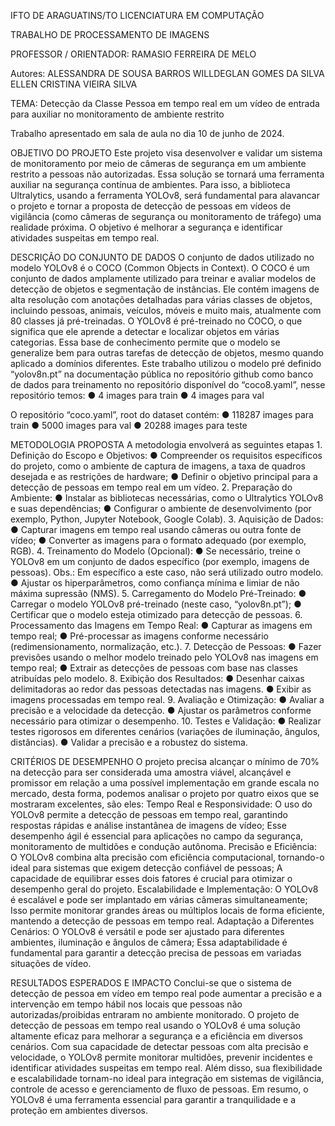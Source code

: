 IFTO DE ARAGUATINS/TO
LICENCIATURA EM COMPUTAÇÃO

TRABALHO DE PROCESSAMENTO DE IMAGENS

PROFESSOR / ORIENTADOR:
    RAMASIO FERREIRA DE MELO

Autores:
    ALESSANDRA DE SOUSA BARROS
    WILLDEGLAN GOMES DA SILVA
    ELLEN CRISTINA VIEIRA SILVA

TEMA:
    Detecção da Classe Pessoa em tempo real em um vídeo de
    entrada para auxiliar no monitoramento de ambiente restrito

Trabalho apresentado em sala de aula no dia 10 de junho de 2024.


OBJETIVO DO PROJETO
    Este projeto visa desenvolver e validar um sistema de monitoramento por
    meio de câmeras de segurança em um ambiente restrito a pessoas não autorizadas.
    Essa solução se tornará uma ferramenta auxiliar na segurança contínua de
    ambientes. Para isso, a biblioteca Ultralytics, usando a ferramenta YOLOv8, será
    fundamental para alavancar o projeto e tornar a proposta de detecção de pessoas
    em vídeos de vigilância (como câmeras de segurança ou monitoramento de tráfego)
    uma realidade próxima. O objetivo é melhorar a segurança e identificar atividades
    suspeitas em tempo real.


DESCRIÇÃO DO CONJUNTO DE DADOS
        O conjunto de dados utilizado no modelo YOLOv8 é o COCO (Common
    Objects in Context). O COCO é um conjunto de dados amplamente utilizado para
    treinar e avaliar modelos de detecção de objetos e segmentação de instâncias. Ele
    contém imagens de alta resolução com anotações detalhadas para várias classes
    de objetos, incluindo pessoas, animais, veículos, móveis e muito mais, atualmente
    com 80 classes já pré-treinadas.
        O YOLOv8 é pré-treinado no COCO, o que significa que ele aprende a
    detectar e localizar objetos em várias categorias. Essa base de conhecimento
    permite que o modelo se generalize bem para outras tarefas de detecção de
    objetos, mesmo quando aplicado a domínios diferentes.
    Este trabalho utilizou o modelo pré definido “yolov8n.pt” na documentação
    pública no repositório github como banco de dados para treinamento no repositório
    disponível do “coco8.yaml”, nesse repositório temos:
        ● 4 images para train
        ● 4 images para val

O repositório “coco.yaml”, root do dataset contém:
    ● 118287 images para train
    ● 5000 images para val
    ● 20288 images para teste

METODOLOGIA PROPOSTA
    A metodologia envolverá as seguintes etapas
        1. Definição do Escopo e Objetivos:
            ● Compreender os requisitos específicos do projeto, como o ambiente de
            captura de imagens, a taxa de quadros desejada e as restrições de
            hardware;
            ● Definir o objetivo principal para a detecção de pessoas em tempo real em
            um vídeo.
        2. Preparação do Ambiente:
            ● Instalar as bibliotecas necessárias, como o Ultralytics YOLOv8 e suas
            dependências;
            ● Configurar o ambiente de desenvolvimento (por exemplo, Python, Jupyter
            Notebook, Google Colab).
        3. Aquisição de Dados:
            ● Capturar imagens em tempo real usando câmeras ou outra fonte de
            vídeo;
            ● Converter as imagens para o formato adequado (por exemplo, RGB).
        4. Treinamento do Modelo (Opcional):
            ● Se necessário, treine o YOLOv8 em um conjunto de dados específico
            (por exemplo, imagens de pessoas). Obs.: Em específico a este caso,
            não será utilizado outro modelo.
            ● Ajustar os hiperparâmetros, como confiança mínima e limiar de não
            máxima supressão (NMS).
        5. Carregamento do Modelo Pré-Treinado:
            ● Carregar o modelo YOLOv8 pré-treinado (neste caso, “yolov8n.pt”);
            ● Certificar que o modelo esteja otimizado para detecção de pessoas.
        6. Processamento das Imagens em Tempo Real:
            ● Capturar as imagens em tempo real;
            ● Pré-processar as imagens conforme necessário (redimensionamento,
            normalização, etc.).
        7. Detecção de Pessoas:
            ● Fazer previsões usando o melhor modelo treinado pelo YOLOv8 nas
            imagens em tempo real;
            ● Extrair as detecções de pessoas com base nas classes atribuídas pelo
            modelo.
        8. Exibição dos Resultados:
            ● Desenhar caixas delimitadoras ao redor das pessoas detectadas nas
            imagens.
            ● Exibir as imagens processadas em tempo real.
        9. Avaliação e Otimização:
            ● Avaliar a precisão e a velocidade da detecção.
            ● Ajustar os parâmetros conforme necessário para otimizar o desempenho.
        10. Testes e Validação:
            ● Realizar testes rigorosos em diferentes cenários (variações de
            iluminação, ângulos, distâncias).
            ● Validar a precisão e a robustez do sistema.

CRITÉRIOS DE DESEMPENHO
        O projeto precisa alcançar o mínimo de 70% na detecção para ser
    considerada uma amostra viável, alcançável e promissor em relação a uma possível
    implementação em grande escala no mercado, desta forma, podemos analisar o
    projeto por quatro eixos que se mostraram excelentes, são eles:
        Tempo Real e Responsividade: O uso do YOLOv8 permite a detecção de
    pessoas em tempo real, garantindo respostas rápidas e análise instantânea de
    imagens de vídeo; Esse desempenho ágil é essencial para aplicações no campo da
    segurança, monitoramento de multidões e condução autônoma.
        Precisão e Eficiência: O YOLOv8 combina alta precisão com eficiência
    computacional, tornando-o ideal para sistemas que exigem detecção confiável de
    pessoas; A capacidade de equilibrar esses dois fatores é crucial para otimizar o
    desempenho geral do projeto.
        Escalabilidade e Implementação: O YOLOv8 é escalável e pode ser
    implantado em várias câmeras simultaneamente; Isso permite monitorar grandes
    áreas ou múltiplos locais de forma eficiente, mantendo a detecção de pessoas em
    tempo real.
        Adaptação a Diferentes Cenários: O YOLOv8 é versátil e pode ser ajustado
    para diferentes ambientes, iluminação e ângulos de câmera; Essa adaptabilidade é
    fundamental para garantir a detecção precisa de pessoas em variadas situações de
    vídeo.

RESULTADOS ESPERADOS E IMPACTO
        Conclui-se que o sistema de detecção de pessoa em vídeo em tempo real
    pode aumentar a precisão e a intervenção em tempo hábil nos locais que pessoas
    não autorizadas/proibidas entraram no ambiente monitorado.
        O projeto de detecção de pessoas em tempo real usando o YOLOv8 é uma
    solução altamente eficaz para melhorar a segurança e a eficiência em diversos
    cenários. Com sua capacidade de detectar pessoas com alta precisão e velocidade,
    o YOLOv8 permite monitorar multidões, prevenir incidentes e identificar atividades
    suspeitas em tempo real. Além disso, sua flexibilidade e escalabilidade tornam-no
    ideal para integração em sistemas de vigilância, controle de acesso e
    gerenciamento de fluxo de pessoas.
        Em resumo, o YOLOv8 é uma ferramenta essencial para garantir a
    tranquilidade e a proteção em ambientes diversos.